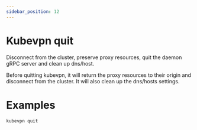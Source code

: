```yaml
---
sidebar_position: 12
---
```


# Kubevpn quit

Disconnect from the cluster, preserve proxy resources, quit the daemon gRPC server and clean up dns/host.

Before quitting kubevpn, it will return the proxy resources to their origin and disconnect from the cluster. It will
also clean up the dns/hosts settings.

# Examples

```bash
kubevpn quit
```